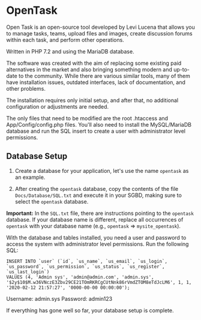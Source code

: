 # OpenTask

Open Task is an open-source tool developed by Levi Lucena that allows you to manage tasks, teams, upload files and images, create discussion forums within each task, and perform other operations.

Written in PHP 7.2 and using the MariaDB database.

The software was created with the aim of replacing some existing paid alternatives in the market and also bringing something modern and up-to-date to the community. While there are various similar tools, many of them have installation issues, outdated interfaces, lack of documentation, and other problems.

The installation requires only initial setup, and after that, no additional configuration or adjustments are needed.

The only files that need to be modified are the root .htaccess and App/Config/config.php files. You'll also need to install the MySQL/MariaDB database and run the SQL insert to create a user with administrator level permissions.

## Database Setup

1. Create a database for your application, let's use the name `opentask` as an example.

2. After creating the `opentask` database, copy the contents of the file `Docs/Database/SQL.txt` and execute it in your SGBD, making sure to select the `opentask` database.

**Important:** In the `SQL.txt` file, there are instructions pointing to the `opentask` database. If your database name is different, replace all occurrences of `opentask` with your database name (e.g., `opentask` => `mysite_opentask`).

With the database and tables installed, you need a user and password to access the system with administrator level permissions. Run the following SQL:


    INSERT INTO `user` (`id`, `us_name`, `us_email`, `us_login`, `us_password`, `us_permission`, `us_status`, `us_register`, `us_last_login`)
    VALUES (4, 'Admin sys', 'admin@admin.com', 'admin.sys', '$2y$10$M.w36VNczE3Zbv29CE21TOmRKRCgCUtNnk86rVmdZTOM8eTdJcLM6', 1, 1, '2020-02-12 21:57:27', '0000-00-00 00:00:00');


Username: admin.sys
Password: admin123

If everything has gone well so far, your database setup is complete.
